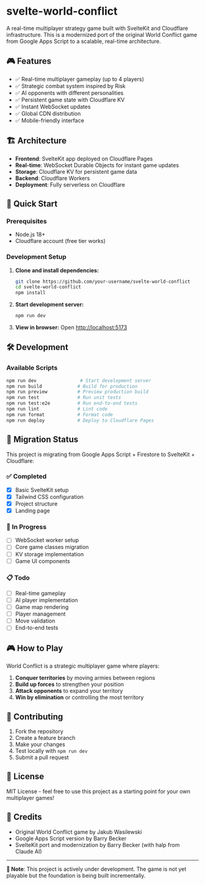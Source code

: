 # svelte-world-conflict

A real-time multiplayer strategy game built with SvelteKit and Cloudflare infrastructure. This is a modernized port of the original World Conflict game from Google Apps Script to a scalable, real-time architecture.

## 🎮 Features

- ✅ Real-time multiplayer gameplay (up to 4 players)
- ✅ Strategic combat system inspired by Risk
- ✅ AI opponents with different personalities
- ✅ Persistent game state with Cloudflare KV
- ✅ Instant WebSocket updates
- ✅ Global CDN distribution
- ✅ Mobile-friendly interface

## 🏗️ Architecture

- **Frontend**: SvelteKit app deployed on Cloudflare Pages
- **Real-time**: WebSocket Durable Objects for instant game updates
- **Storage**: Cloudflare KV for persistent game data
- **Backend**: Cloudflare Workers
- **Deployment**: Fully serverless on Cloudflare

## 🚀 Quick Start

### Prerequisites

- Node.js 18+
- Cloudflare account (free tier works)

### Development Setup

1. **Clone and install dependencies:**
   ```bash
   git clone https://github.com/your-username/svelte-world-conflict
   cd svelte-world-conflict
   npm install
   ```

2. **Start development server:**
   ```bash
   npm run dev
   ```

3. **View in browser:**
   Open [http://localhost:5173](http://localhost:5173)

## 🛠️ Development

### Available Scripts

```bash
npm run dev                # Start development server
npm run build             # Build for production
npm run preview           # Preview production build
npm run test              # Run unit tests
npm run test:e2e          # Run end-to-end tests
npm run lint              # Lint code
npm run format            # Format code
npm run deploy            # Deploy to Cloudflare Pages
```

## 🎯 Migration Status

This project is migrating from Google Apps Script + Firestore to SvelteKit + Cloudflare:

### ✅ Completed
- [x] Basic SvelteKit setup
- [x] Tailwind CSS configuration
- [x] Project structure
- [x] Landing page

### 🚧 In Progress
- [ ] WebSocket worker setup
- [ ] Core game classes migration
- [ ] KV storage implementation
- [ ] Game UI components

### 📋 Todo
- [ ] Real-time gameplay
- [ ] AI player implementation
- [ ] Game map rendering
- [ ] Player management
- [ ] Move validation
- [ ] End-to-end tests

## 🎮 How to Play

World Conflict is a strategic multiplayer game where players:

1. **Conquer territories** by moving armies between regions
2. **Build up forces** to strengthen your position
3. **Attack opponents** to expand your territory
4. **Win by elimination** or controlling the most territory

## 🤝 Contributing

1. Fork the repository
2. Create a feature branch
3. Make your changes
4. Test locally with `npm run dev`
5. Submit a pull request

## 📝 License

MIT License - feel free to use this project as a starting point for your own multiplayer games!

## 🙏 Credits

- Original World Conflict game by Jakub Wasilewski
- Google Apps Script version by Barry Becker
- SvelteKit port and modernization by Barry Becker (with halp from Claude AI)

---

**🚧 Note**: This project is actively under development. The game is not yet playable but the foundation is being built incrementally.

